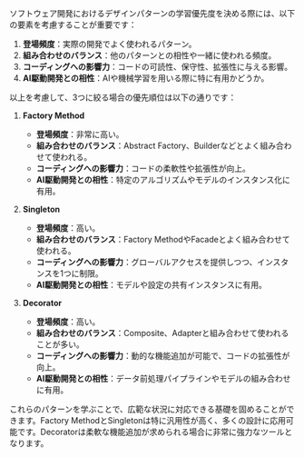 ソフトウェア開発におけるデザインパターンの学習優先度を決める際には、以下の要素を考慮することが重要です：

1. **登場頻度**：実際の開発でよく使われるパターン。
2. **組み合わせのバランス**：他のパターンとの相性や一緒に使われる頻度。
3. **コーディングへの影響力**：コードの可読性、保守性、拡張性に与える影響。
4. **AI駆動開発との相性**：AIや機械学習を用いる際に特に有用かどうか。

以上を考慮して、3つに絞る場合の優先順位は以下の通りです：

1. **Factory Method**
   - **登場頻度**：非常に高い。
   - **組み合わせのバランス**：Abstract Factory、Builderなどとよく組み合わせて使われる。
   - **コーディングへの影響力**：コードの柔軟性や拡張性が向上。
   - **AI駆動開発との相性**：特定のアルゴリズムやモデルのインスタンス化に有用。

2. **Singleton**
   - **登場頻度**：高い。
   - **組み合わせのバランス**：Factory MethodやFacadeとよく組み合わせて使われる。
   - **コーディングへの影響力**：グローバルアクセスを提供しつつ、インスタンスを1つに制限。
   - **AI駆動開発との相性**：モデルや設定の共有インスタンスに有用。

3. **Decorator**
   - **登場頻度**：高い。
   - **組み合わせのバランス**：Composite、Adapterと組み合わせて使われることが多い。
   - **コーディングへの影響力**：動的な機能追加が可能で、コードの拡張性が向上。
   - **AI駆動開発との相性**：データ前処理パイプラインやモデルの組み合わせに有用。

これらのパターンを学ぶことで、広範な状況に対応できる基礎を固めることができます。Factory MethodとSingletonは特に汎用性が高く、多くの設計に応用可能です。Decoratorは柔軟な機能追加が求められる場合に非常に強力なツールとなります。